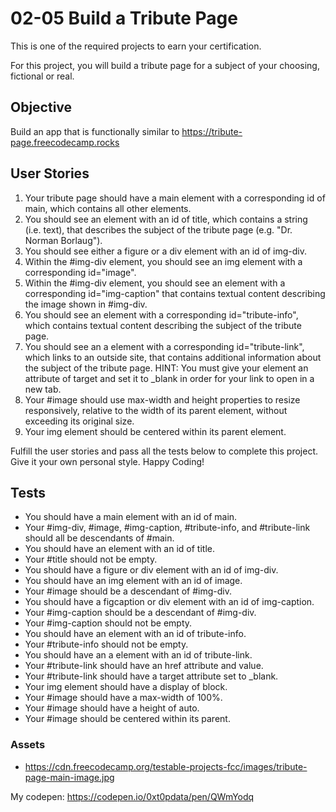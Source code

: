 # 02-05 Build a Tribute Page

This is one of the required projects to earn your certification.

For this project, you will build a tribute page for a subject of your choosing, fictional or real.

## Objective
Build an app that is functionally similar to https://tribute-page.freecodecamp.rocks

## User Stories
1. Your tribute page should have a main element with a corresponding id of main, which contains all other elements.
1. You should see an element with an id of title, which contains a string (i.e. text), that describes the subject of the tribute page (e.g. "Dr. Norman Borlaug").
1. You should see either a figure or a div element with an id of img-div.
1. Within the #img-div element, you should see an img element with a corresponding id="image".
1. Within the #img-div element, you should see an element with a corresponding id="img-caption" that contains textual content describing the image shown in #img-div.
1. You should see an element with a corresponding id="tribute-info", which contains textual content describing the subject of the tribute page.
1. You should see an a element with a corresponding id="tribute-link", which links to an outside site, that contains additional information about the subject of the tribute page. HINT: You must give your element an attribute of target and set it to _blank in order for your link to open in a new tab.
1. Your #image should use max-width and height properties to resize responsively, relative to the width of its parent element, without exceeding its original size.
1. Your img element should be centered within its parent element.

Fulfill the user stories and pass all the tests below to complete this project. Give it your own personal style. Happy Coding!

## Tests
- You should have a main element with an id of main.
- Your #img-div, #image, #img-caption, #tribute-info, and #tribute-link should all be descendants of #main.
- You should have an element with an id of title.
- Your #title should not be empty.
- You should have a figure or div element with an id of img-div.
- You should have an img element with an id of image.
- Your #image should be a descendant of #img-div.
- You should have a figcaption or div element with an id of img-caption.
- Your #img-caption should be a descendant of #img-div.
- Your #img-caption should not be empty.
- You should have an element with an id of tribute-info.
- Your #tribute-info should not be empty.
- You should have an a element with an id of tribute-link.
- Your #tribute-link should have an href attribute and value.
- Your #tribute-link should have a target attribute set to _blank.
- Your img element should have a display of block.
- Your #image should have a max-width of 100%.
- Your #image should have a height of auto.
- Your #image should be centered within its parent.

### Assets
- https://cdn.freecodecamp.org/testable-projects-fcc/images/tribute-page-main-image.jpg

My codepen: https://codepen.io/0xt0pdata/pen/QWmYodq
